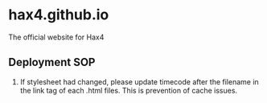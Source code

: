 # hax4.github.io

The official website for Hax4

## Deployment SOP

1. If stylesheet had changed, please update timecode after the filename in the
link tag of each .html files. This is prevention of cache issues.
